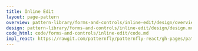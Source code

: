 ```yaml
---
title: Inline Edit
layout: page-pattern
overview: pattern-library/forms-and-controls/inline-edit/design/overview.md
design: pattern-library/forms-and-controls/inline-edit/design/design.md
code_html: code/forms-and-controls/inline-edit/code.md
impl_react: https://rawgit.com/patternfly/patternfly-react/gh-pages/patternfly-3/index.html?selectedKind=patternfly-react%2FContent%20Views%2FTable%20View&selectedStory=Table%20With%20Inline%20Edit%20Row
---
```

